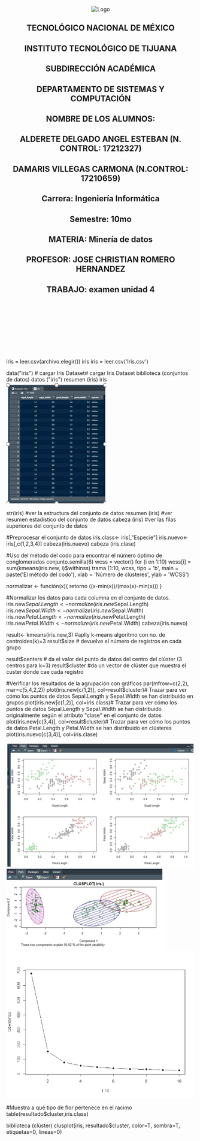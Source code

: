 
<p align="center">
    <img alt="Logo" src="https://www.tijuana.tecnm.mx/wp-content/uploads/2021/08/liston-de-logos-oficiales-educacion-tecnm-FEB-2021.jpg" width=850 height=250>
</p>

<H2><p align="Center">TECNOLÓGICO NACIONAL DE MÉXICO</p></H2>

<H2><p align="Center">INSTITUTO TECNOLÓGICO DE TIJUANA</p></H2>

<H2><p align="Center">SUBDIRECCIÓN ACADÉMICA</p></H2>

<H2><p align="Center">DEPARTAMENTO DE SISTEMAS Y COMPUTACIÓN</p></H2>

<H2><p align="Center">NOMBRE DE LOS ALUMNOS: </p></H2>

<H2><p align="Center">ALDERETE DELGADO ANGEL ESTEBAN (N. CONTROL: 17212327)</p></H2>

<H2><p align="Center">DAMARIS VILLEGAS CARMONA (N.CONTROL: 17210659)</p></H2>

<H2><p align="Center">Carrera: Ingeniería Informática</p></H2>

<H2><p align="Center">Semestre: 10mo </p></H2>

<H2><p align="Center">MATERIA: Minería de datos</p></H2>

<H2><p align="Center">PROFESOR: JOSE CHRISTIAN ROMERO HERNANDEZ</p></H2>

<H2><p align="Center">TRABAJO: examen unidad 4</p></H2>


<br>
<br>
<br>
<br>
<br>
<br>
<br>
<br>

iris = leer.csv(archivo.elegir())
iris
iris = leer.csv('Iris.csv')

data("iris") # cargar Iris Dataset# cargar Iris Dataset
biblioteca (conjuntos de datos)
datos ("iris")
resumen (iris)
iris
<img alt="Evidence1" src="https://github.com/AngelEsteban124020/repositoriou1/blob/Unidad-4/unidad4/Evaluacion/img/c1.PNG">

str(iris) #ver la estructura del conjunto de datos
resumen (iris) #ver resumen estadístico del conjunto de datos
cabeza (iris) #ver las filas superiores del conjunto de datos

#Preprocesar el conjunto de datos
iris.class<- iris[,"Especie"]
iris.nuevo<- iris[,c(1,2,3,4)]
cabeza(iris.nuevo)
cabeza (iris.clase)

#Uso del método del codo para encontrar el número óptimo de conglomerados
conjunto.semilla(6)
wcss = vector()
for (i en 1:10) wcss[i] = sum(kmeans(iris.new, i)$withinss)
trama (1:10,
     wcss,
     tipo = 'b',
     main = paste('El método del codo'),
     xlab = 'Número de clústeres',
     ylab = 'WCSS')

normalizar <- función(x){
  retorno ((x-min(x))/(max(x)-min(x)))
}

#Normalizar los datos para cada columna en el conjunto de datos.
iris.new$Sepal.Length<- normalize(iris.new$Sepal.Length)
iris.new$Sepal.Width<- normalize(iris.new$Sepal.Width)
iris.new$Petal.Length<- normalize(iris.new$Petal.Length)
iris.new$Petal.Width<- normalize(iris.new$Petal.Width)
cabeza(iris.nuevo)

result<- kmeans(iris.new,3) #aplly k-means algoritmo con no. de centroides(k)=3
result$size # devuelve el número de registros en cada grupo


result$centers # da el valor del punto de datos del centro del clúster (3 centros para k=3)
result$cluster #da un vector de clúster que muestra el custer donde cae cada registro

#Verificar los resultados de la agrupación con gráficos
par(mfrow=c(2,2), mar=c(5,4,2,2))
plot(iris.new[c(1,2)], col=result$cluster)# Trazar para ver cómo los puntos de datos Sepal.Length y Sepal.Width se han distribuido en grupos
plot(iris.new[c(1,2)], col=iris.class)# Trazar para ver cómo los puntos de datos Sepal.Length y Sepal.Width se han distribuido originalmente según el atributo "clase" en el conjunto de datos
plot(iris.new[c(3,4)], col=result$cluster)# Trazar para ver cómo los puntos de datos Petal.Length y Petal.Width se han distribuido en clústeres
plot(iris.nuevo[c(3,4)], col=iris.clase)

<img alt="Evidence1" src="https://github.com/AngelEsteban124020/repositoriou1/blob/Unidad-4/unidad4/Evaluacion/img/c2.PNG">
<img alt="Evidence1" src="https://github.com/AngelEsteban124020/repositoriou1/blob/Unidad-4/unidad4/Evaluacion/img/c3.PNG">
<img alt="Evidence1" src="https://github.com/AngelEsteban124020/repositoriou1/blob/Unidad-4/unidad4/Evaluacion/img/c4.PNG">

#Muestra a qué tipo de flor pertenece en el racimo
table(resultado$cluster,iris.class)


biblioteca (clúster)
clusplot(iris, resultado$cluster, color=T, sombra=T, etiquetas=0, lineas=0)
